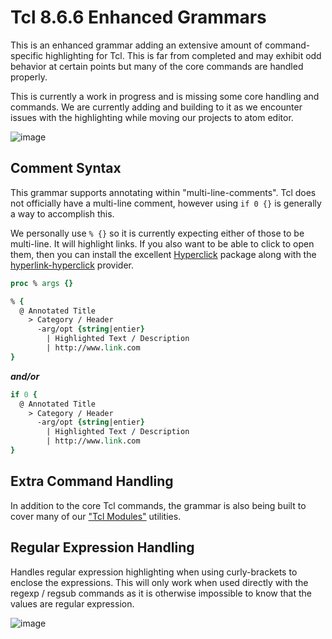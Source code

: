 # Tcl 8.6.6 Enhanced Grammars

This is an enhanced grammar adding an extensive amount of command-specific
highlighting for Tcl.  This is far from completed and may exhibit odd
behavior at certain points but many of the core commands are handled
properly.

This is currently a work in progress and is missing some core handling
and commands.  We are currently adding and building to it as we encounter
issues with the highlighting while moving our projects to atom editor.

![image](http://i.imgur.com/3OhhAnb.png)

## Comment Syntax

This grammar supports annotating within "multi-line-comments".  Tcl does not officially have a multi-line comment, however using `if 0 {}` is generally a way to accomplish this.  

We personally use `% {}` so it is currently expecting either of those to be multi-line.
It will highlight links.  If you also want to be able to click to open them, then you can
install the excellent [Hyperclick](https://atom.io/packages/hyperclick) package along with
the [hyperlink-hyperclick](https://atom.io/packages/hyperlink-hyperclick) provider.

```tcl
proc % args {}

% {
  @ Annotated Title
    > Category / Header
      -arg/opt {string|entier}
        | Highlighted Text / Description
        | http://www.link.com
}
```

***and/or***

```tcl
if 0 {
  @ Annotated Title
    > Category / Header
      -arg/opt {string|entier}
        | Highlighted Text / Description
        | http://www.link.com
}
```

## Extra Command Handling

In addition to the core Tcl commands, the grammar is also being built to
cover many of our ["Tcl Modules"](https://github.com/Dash-OS/tcl-modules) utilities.  

## Regular Expression Handling

Handles regular expression highlighting when using curly-brackets to enclose
the expressions.  This will only work when used directly with the regexp /
regsub commands as it is otherwise impossible to know that the values are
regular expression.

![image](http://i.imgur.com/lFF8zNX.png)
